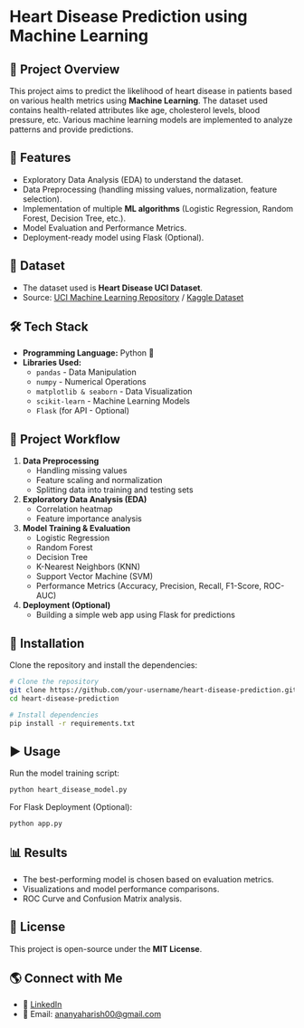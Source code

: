 # Heart Disease Prediction using Machine Learning

## 🏥 Project Overview
This project aims to predict the likelihood of heart disease in patients based on various health metrics using **Machine Learning**. The dataset used contains health-related attributes like age, cholesterol levels, blood pressure, etc. Various machine learning models are implemented to analyze patterns and provide predictions.

## 📌 Features
- Exploratory Data Analysis (EDA) to understand the dataset.
- Data Preprocessing (handling missing values, normalization, feature selection).
- Implementation of multiple **ML algorithms** (Logistic Regression, Random Forest, Decision Tree, etc.).
- Model Evaluation and Performance Metrics.
- Deployment-ready model using Flask (Optional).

## 📂 Dataset
- The dataset used is **Heart Disease UCI Dataset**.
- Source: [UCI Machine Learning Repository](https://archive.ics.uci.edu/ml/datasets/Heart+Disease) / [Kaggle Dataset](https://www.kaggle.com/datasets/ronitf/heart-disease-uci)

## 🛠️ Tech Stack
- **Programming Language:** Python 🐍
- **Libraries Used:**
  - `pandas` - Data Manipulation
  - `numpy` - Numerical Operations
  - `matplotlib & seaborn` - Data Visualization
  - `scikit-learn` - Machine Learning Models
  - `Flask` (for API - Optional)

## 🚀 Project Workflow
1. **Data Preprocessing**
   - Handling missing values
   - Feature scaling and normalization
   - Splitting data into training and testing sets
2. **Exploratory Data Analysis (EDA)**
   - Correlation heatmap
   - Feature importance analysis
3. **Model Training & Evaluation**
   - Logistic Regression
   - Random Forest
   - Decision Tree
   - K-Nearest Neighbors (KNN)
   - Support Vector Machine (SVM)
   - Performance Metrics (Accuracy, Precision, Recall, F1-Score, ROC-AUC)
4. **Deployment (Optional)**
   - Building a simple web app using Flask for predictions

## 📌 Installation
Clone the repository and install the dependencies:
```bash
# Clone the repository
git clone https://github.com/your-username/heart-disease-prediction.git
cd heart-disease-prediction

# Install dependencies
pip install -r requirements.txt
```

## ▶️ Usage
Run the model training script:
```bash
python heart_disease_model.py
```
For Flask Deployment (Optional):
```bash
python app.py
```

## 📊 Results
- The best-performing model is chosen based on evaluation metrics.
- Visualizations and model performance comparisons.
- ROC Curve and Confusion Matrix analysis.

## 📜 License
This project is open-source under the **MIT License**.

## 🌎 Connect with Me
- 💼 [LinkedIn](https://www.linkedin.com/in/ananya-a-h)
- 📧 Email: ananyaharish00@gmail.com
